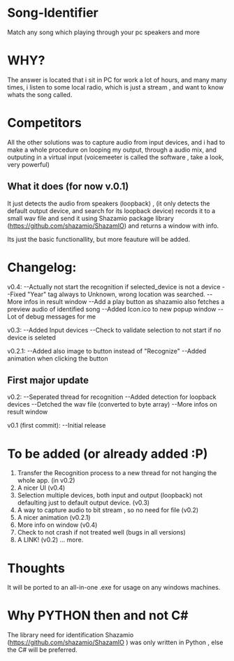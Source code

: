 # Song-Identifier
Match any song which playing through your pc speakers and more

# WHY?

The answer is located that i sit in PC for work a lot of hours, and many many times, i listen to some local radio, which is just a stream , and want to know whats the song called.

# Competitors

All the other solutions was to capture audio from input devices, and i had to make a whole procedure on looping my output, through a audio mix, and outputing in a virtual input (voicemeeter is called the software , take a look, very powerful)

## What it does (for now v.0.1)

It just detects the audio from speakers (loopback) , (it only detects the default output device, and search for its loopback device)
records it to a small wav file and send it using Shazamio package library (https://github.com/shazamio/ShazamIO)
and returns a window with info.

Its just the basic functionallity, but more feauture will be added.

# Changelog:
v0.4:
--Actually not start the recognition if selected_device is not a device
--Fixed "Year" tag always to Unknown, wrong location was searched.
--More infos in result window
--Add a play button as shazamio also fetches a preview audio of identified song
--Added Icon.ico to new popup window
--Lot of debug messages for me

v0.3:
--Added Input devices
--Check to validate selection to not start if no device is seleted

v0.2.1:
--Added also image to button instead of "Recognize"
--Added animation when clicking the button

## First major update 
v0.2:
--Seperated thread for recognition
--Added detection for loopback devices
--Detched the wav file (converted to byte array)
--More infos on result window

v0.1 (first commit):
--Initial release

# To be added (or already added :P)

1. Transfer the Recognition process to a new thread for not hanging the whole app. (in v0.2)
2. A nicer UI (v0.4)
3. Selection multiple devices, both input and output (loopback) not defaulting just to default output device. (v0.3)
4. A way to capture audio to bit stream , so no need for file (v0.2)
5. A nicer animation (v0.2.1)
6. More info on window (v0.4)
7. Check to not crash if not treated well (bugs in all versions)
8. A LINK! (v0.2)
... more.

# Thoughts

It will be ported to an all-in-one .exe for usage on any windows machines.

# Why PYTHON then and not C#

The library need for identification Shazamio (https://github.com/shazamio/ShazamIO ) was only written in Python , else the C# will be preferred. 
